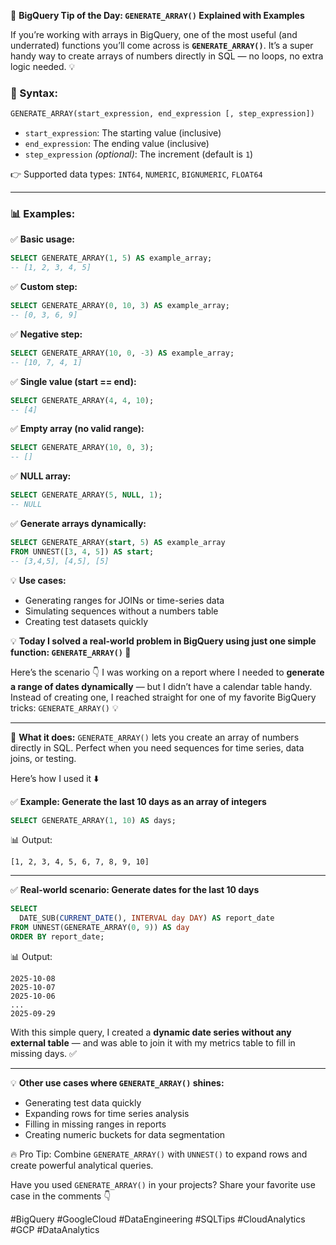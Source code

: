 🚀 **BigQuery Tip of the Day: `GENERATE_ARRAY()` Explained with Examples**

If you’re working with arrays in BigQuery, one of the most useful (and underrated) functions you’ll come across is **`GENERATE_ARRAY()`**. It’s a super handy way to create arrays of numbers directly in SQL — no loops, no extra logic needed. 💡

### 🔧 Syntax:

```sql
GENERATE_ARRAY(start_expression, end_expression [, step_expression])
```

* `start_expression`: The starting value (inclusive)
* `end_expression`: The ending value (inclusive)
* `step_expression` *(optional)*: The increment (default is `1`)

👉 Supported data types: `INT64`, `NUMERIC`, `BIGNUMERIC`, `FLOAT64`

---

### 📊 Examples:

✅ **Basic usage:**

```sql
SELECT GENERATE_ARRAY(1, 5) AS example_array;
-- [1, 2, 3, 4, 5]
```

✅ **Custom step:**

```sql
SELECT GENERATE_ARRAY(0, 10, 3) AS example_array;
-- [0, 3, 6, 9]
```

✅ **Negative step:**

```sql
SELECT GENERATE_ARRAY(10, 0, -3) AS example_array;
-- [10, 7, 4, 1]
```

✅ **Single value (start == end):**

```sql
SELECT GENERATE_ARRAY(4, 4, 10);
-- [4]
```

✅ **Empty array (no valid range):**

```sql
SELECT GENERATE_ARRAY(10, 0, 3);
-- []
```

✅ **NULL array:**

```sql
SELECT GENERATE_ARRAY(5, NULL, 1);
-- NULL
```

✅ **Generate arrays dynamically:**

```sql
SELECT GENERATE_ARRAY(start, 5) AS example_array
FROM UNNEST([3, 4, 5]) AS start;
-- [3,4,5], [4,5], [5]
```

💡 **Use cases:**

* Generating ranges for JOINs or time-series data
* Simulating sequences without a numbers table
* Creating test datasets quickly

💡 **Today I solved a real-world problem in BigQuery using just one simple function: `GENERATE_ARRAY()` 🚀**

Here’s the scenario 👇
I was working on a report where I needed to **generate a range of dates dynamically** — but I didn’t have a calendar table handy. Instead of creating one, I reached straight for one of my favorite BigQuery tricks: `GENERATE_ARRAY()` 💡

---

🔧 **What it does:**
`GENERATE_ARRAY()` lets you create an array of numbers directly in SQL. Perfect when you need sequences for time series, data joins, or testing.

Here’s how I used it ⬇️

✅ **Example: Generate the last 10 days as an array of integers**

```sql
SELECT GENERATE_ARRAY(1, 10) AS days;
```

📊 Output:

```
[1, 2, 3, 4, 5, 6, 7, 8, 9, 10]
```

---

✅ **Real-world scenario: Generate dates for the last 10 days**

```sql
SELECT 
  DATE_SUB(CURRENT_DATE(), INTERVAL day DAY) AS report_date
FROM UNNEST(GENERATE_ARRAY(0, 9)) AS day
ORDER BY report_date;
```

📊 Output:

```
2025-10-08
2025-10-07
2025-10-06
...
2025-09-29
```

With this simple query, I created a **dynamic date series without any external table** — and was able to join it with my metrics table to fill in missing days. ✅

---

💡 **Other use cases where `GENERATE_ARRAY()` shines:**

* Generating test data quickly
* Expanding rows for time series analysis
* Filling in missing ranges in reports
* Creating numeric buckets for data segmentation

🔥 Pro Tip: Combine `GENERATE_ARRAY()` with `UNNEST()` to expand rows and create powerful analytical queries.

Have you used `GENERATE_ARRAY()` in your projects? Share your favorite use case in the comments 👇

#BigQuery #GoogleCloud #DataEngineering #SQLTips #CloudAnalytics #GCP #DataAnalytics


